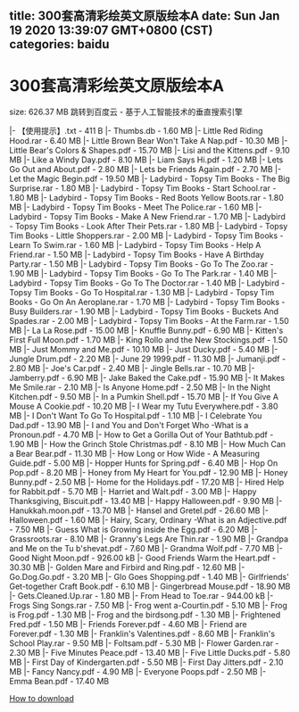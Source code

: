 
title: 300套高清彩绘英文原版绘本A
date: Sun Jan 19 2020 13:39:07 GMT+0800 (CST)    
categories: baidu
---

# 300套高清彩绘英文原版绘本A
size: 626.37 MB
 跳转到百度云 - 基于人工智能技术的垂直搜索引擎
 
|- 【使用提示】.txt - 411 B
|- Thumbs.db - 1.60 MB
|- Little Red Riding Hood.rar - 6.40 MB
|- Little Brown Bear Won't Take A Nap.pdf - 10.30 MB
|- Little Bear's Colors & Shapes.pdf - 15.70 MB
|- Lisi and the Kittens.pdf - 9.10 MB
|- Like a Windy Day.pdf - 8.10 MB
|- Liam Says Hi.pdf - 1.20 MB
|- Lets Go Out and About.pdf - 2.80 MB
|- Lets be Friends Again.pdf - 2.70 MB
|- Let the Magic Begin.pdf - 19.50 MB
|- Ladybird - Topsy Tim Books - The Big Surprise.rar - 1.80 MB
|- Ladybird - Topsy Tim Books - Start School.rar - 1.80 MB
|- Ladybird - Topsy Tim Books - Red Boots Yellow Boots.rar - 1.80 MB
|- Ladybird - Topsy Tim Books - Meet The Police.rar - 1.60 MB
|- Ladybird - Topsy Tim Books - Make A New Friend.rar - 1.70 MB
|- Ladybird - Topsy Tim Books - Look After Their Pets.rar - 1.80 MB
|- Ladybird - Topsy Tim Books - Little Shoppers.rar - 2.00 MB
|- Ladybird - Topsy Tim Books - Learn To Swim.rar - 1.60 MB
|- Ladybird - Topsy Tim Books - Help A Friend.rar - 1.50 MB
|- Ladybird - Topsy Tim Books - Have A Birthday Party.rar - 1.50 MB
|- Ladybird - Topsy Tim Books - Go To The Zoo.rar - 1.90 MB
|- Ladybird - Topsy Tim Books - Go To The Park.rar - 1.40 MB
|- Ladybird - Topsy Tim Books - Go To The Doctor.rar - 1.40 MB
|- Ladybird - Topsy Tim Books - Go To Hospital.rar - 1.30 MB
|- Ladybird - Topsy Tim Books - Go On An Aeroplane.rar - 1.70 MB
|- Ladybird - Topsy Tim Books - Busy Builders.rar - 1.90 MB
|- Ladybird - Topsy Tim Books - Buckets And Spades.rar - 2.00 MB
|- Ladybird - Topsy Tim Books - At the Farm.rar - 1.50 MB
|- La La Rose.pdf - 15.00 MB
|- Knuffle Bunny.pdf - 6.90 MB
|- Kitten's First Full Moon.pdf - 1.70 MB
|- King Rollo and the New Stockings.pdf - 1.50 MB
|- Just Mommy and Me.pdf - 10.10 MB
|- Just Ducky.pdf - 5.40 MB
|- Jungle Drum.pdf - 2.20 MB
|- June 29 1999.pdf - 11.30 MB
|- Jumanji.pdf - 2.80 MB
|- Joe's Car.pdf - 2.40 MB
|- Jingle Bells.rar - 10.70 MB
|- Jamberry.pdf - 6.90 MB
|- Jake Baked the Cake.pdf - 15.90 MB
|- It Makes Me Smile.rar - 2.10 MB
|- Is Anyone Home.pdf - 2.50 MB
|- In the Night Kitchen.pdf - 9.50 MB
|- In a Pumkin Shell.pdf - 15.70 MB
|- If You Give A Mouse A Cookie.pdf - 10.20 MB
|- I Wear my Tutu Everywhere.pdf - 3.80 MB
|- I Don't Want To Go To Hospital.pdf - 1.10 MB
|- I Celebrate You Dad.pdf - 13.90 MB
|- I and You and Don't Forget Who -What is a Pronoun.pdf - 4.70 MB
|- How to Get a Gorilla Out of Your Bathtub.pdf - 1.90 MB
|- How the Grinch Stole Christmas.pdf - 8.10 MB
|- How Much Can a Bear Bear.pdf - 11.30 MB
|- How Long or How Wide - A Measuring Guide.pdf - 5.00 MB
|- Hopper Hunts for Spring.pdf - 6.40 MB
|- Hop On Pop.pdf - 8.20 MB
|- Honey from My Heart for You.pdf - 12.90 MB
|- Honey Bunny.pdf - 2.50 MB
|- Home for the Holidays.pdf - 17.20 MB
|- Hired Help for Rabbit.pdf - 5.70 MB
|- Harriet and Walt.pdf - 3.00 MB
|- Happy Thanksgiving, Biscuit.pdf - 13.40 MB
|- Happy Halloween.pdf - 9.90 MB
|- Hanukkah.moon.pdf - 13.70 MB
|- Hansel and Gretel.pdf - 26.60 MB
|- Halloween.pdf - 1.60 MB
|- Hairy, Scary, Ordinary -What is an Adjective.pdf - 7.50 MB
|- Guess What is Growing inside the Egg.pdf - 6.20 MB
|- Grassroots.rar - 8.10 MB
|- Granny's Legs Are Thin.rar - 1.90 MB
|- Grandpa and Me on the Tu b'shevat.pdf - 7.60 MB
|- Grandma Wolf.pdf - 7.70 MB
|- Good Night Moon.pdf - 926.00 kB
|- Good Friends Warm the Heart.pdf - 30.30 MB
|- Golden Mare and Firbird and Ring.pdf - 12.60 MB
|- Go.Dog.Go.pdf - 3.20 MB
|- Glo Goes Shopping.pdf - 1.40 MB
|- Girlfriends' Get-together Craft Book.pdf - 6.10 MB
|- Gingerbread Mouse.pdf - 18.90 MB
|- Gets.Cleaned.Up.rar - 1.80 MB
|- From Head to Toe.rar - 944.00 kB
|- Frogs Sing Songs.rar - 7.50 MB
|- Frog went a-Courtin.pdf - 5.10 MB
|- Frog is Frog.pdf - 1.30 MB
|- Frog and the birdsong.pdf - 1.30 MB
|- Frightened Fred.pdf - 1.50 MB
|- Friends Forever.pdf - 4.60 MB
|- Friend are Forever.pdf - 1.30 MB
|- Franklin's Valentines.pdf - 8.60 MB
|- Franklin's School Play.rar - 9.50 MB
|- Foltsam.pdf - 5.30 MB
|- Flower Garden.rar - 2.30 MB
|- Five Minutes Peace.pdf - 13.40 MB
|- Five Little Ducks.pdf - 5.80 MB
|- First Day of Kindergarten.pdf - 5.50 MB
|- First Day Jitters.pdf - 2.10 MB
|- Fancy Nancy.pdf - 4.90 MB
|- Everyone Poops.pdf - 2.50 MB
|- Emma Bean.pdf - 17.40 MB

[How to download](https://bpcam.bemobtrk.com/go/2ceec3aa-1ca2-46d6-b9ff-aaa5c184517c?jno=4521)